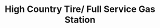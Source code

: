 ---
title: "High Country Tire/ Full Service Gas Station"
url: /sylva/high-country-tire-full-service-gas-station/
shop: Reifen
---